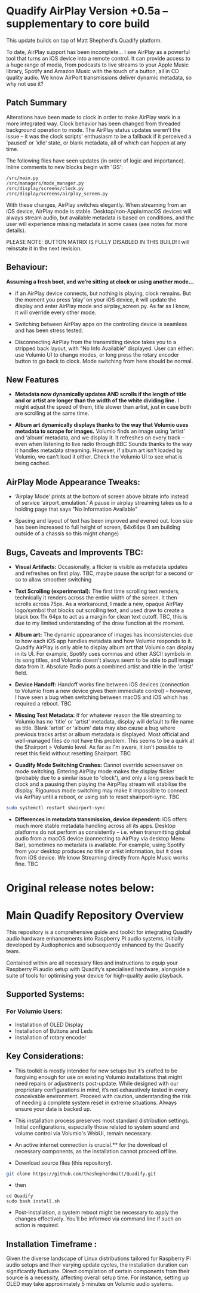 # Quadify AirPlay Version +0.5a – supplementary to core build

This update builds on top of Matt Shepherd's Quadify platform. 

To date, AirPlay support has been incomplete... I see AirPlay as a powerful tool that turns an iOS device into a remote control. It can provide access to a huge range of media, from podcasts to live streams to your Apple Music library, Spotify and Amazon Music with the touch of a button, all in CD quality audio. We know AirPort transmissions deliver dynamic metadata, so why not use it?

## Patch Summary

Alterations have been made to clock in order to make AirPlay work in a more integrated way. Clock behavior has been changed from threaded background operation to mode. The AirPlay status updates weren’t the issue – it was the clock scripts' enthusiasm to be a fallback if it perceived a ‘paused’ or ‘idle’ state, or blank metadata, all of which can happen at any time.

The following files have seen updates (in order of logic and importance). Inline comments to new blocks begin with 'GS':

```
/src/main.py
/src/managers/mode_manager.py
/src/display/screens/clock.py
/src/display/screens/airplay_screen.py
```

With these changes, AirPlay switches elegantly. When streaming from an iOS device, AirPlay mode is stable. Desktop/non-Apple/macOS devices will always stream audio, but available metadata is based on conditions, and the user will experience missing metadata in some cases (see notes for more details).

PLEASE NOTE: BUTTON MATRIX IS FULLY DISABLED IN THIS BUILD! I will reinstate it in the next revision.


## Behaviour: 

**Assuming a fresh boot, and we’re sitting at clock or using another mode…**

* if an AirPlay device connects, but nothing is playing, clock remains. But the moment you press ‘play’ on your iOS device, it will update the display and enter AirPlay mode and airplay_screen.py. As far as I know, it will override every other mode.

* Switching between AirPlay apps on the controlling device is seamless and has been stress tested.  

* Disconnecting AirPlay from the transmitting device takes you to a stripped back layout, with “No Info Available” displayed. User can either: use Volumio UI to change modes, or long press the rotary encoder button to go back to clock. Mode switching from here should be normal.

## New Features

* **Metadata now dynamically updates AND scrolls if the length of title and or artist are longer than the width of the white dividing line.** I might adjust the speed of them, title slower than artist, just in case both are scrolling at the same time.

* **Album art dynamically displays thanks to the way that Volumio uses metadata to scrape for images.** Volumio finds an image using ‘artist’ and ‘album’ metadata, and we display it. It refreshes on every track – even when listening to live radio through BBC Sounds thanks to the way it handles metadata streaming. However, if album art isn't loaded by Volumio, we can't load it either. Check the Volumio UI to see what is being cached.

## AirPlay Mode Appearance Tweaks: 

* ‘Airplay Mode’ prints at the bottom of screen above bitrate info instead of service ‘airport_emulation.’ A pause in airplay streaming takes us to a holding page that says "No Information Available"

* Spacing and layout of text has been improved and evened out. Icon size has been increased to full height of screen, 64x64px (I am building outside of a chassis so this might change)

## Bugs, Caveats and Improvents TBC:

* **Visual Artifacts:** Occasionally, a flicker is visible as metadata updates and refreshes on first play. TBC, maybe pause the script for a second or so to allow smoother switching

* **Text Scrolling (experimental):** The first time scrolling text renders, technically it renders across the entire width of the screen. It then scrolls across 75px. As a workaround, I made a new, opaque AirPlay logo/symbol that blocks out scrolling text, and used draw to create a black box 11x 64px to act as a margin for clean text cutoff. TBC, this is due to my limited understanding of the draw function at the moment.

* **Album art:** The dynamic appearance of images has inconsistencies due to how each iOS app handles metadata and how Volumio responds to it. Quadify AirPlay is only able to display album art that Volumio can display in its UI. For example, Spotify uses commas and other ASCII symbols in its song titles, and Volumio doesn't always seem to be able to pull image data from it. Absolute Radio puts a combined artist and title in the 'artist' field. 

* **Device Handoff:** Handoff works fine between iOS devices (connection to Volumio from a new device gives them immediate control) – however, I have seen a bug when switching between macOS and iOS which has required a reboot. TBC

* **Missing Text Metadata:** If for whatever reason the file streaming to Volumio has no 'title' or 'artist' metadata, display will default to file name as title. Blank 'artist' or 'album' data may also cause a bug where previous tracks artist or album metadata is displayed. Most official and well-managed files do not have this problem. This seems to be a quirk at the Shairport > Volumio level. As far as I'm aware, it isn't possible to reset this field without resetting Shairport. TBC

* **Quadify Mode Switching Crashes:** Cannot override screensaver on mode switching. Entering AirPlay mode makes the display flicker (probably due to a similar issue to 'clock'), and only a long press back to clock and a pausing then playing the AirpPlay stream will stabilise the display. Rigourous mode switching may make it impossible to connect via AirPlay until a reboot, or using ssh to reset shairport-sync. TBC

```bash
sudo systemctl restart shairport-sync
```

* **Differences in metadata transmission, device dependent:** iOS offers much more stable metadata handling across all its apps. Desktop platforms do not perform as consistently – i.e. when transmitting global audio from a macOS device (connecting to AirPlay via desktop Menu Bar), sometimes no metadata is available. For example, using Spotify from your desktop produces no title or artist information, but it does from iOS device. We know Streaming directly from Apple Music works fine. TBC

# Original release notes below:

# Main Quadify Repository Overview
This repository is a comprehensive guide and toolkit for integrating Quadify audio hardware enhancements into Raspberry Pi audio systems, initially developed by Audiophonics and subsequently enhanced by the Quadify team.

Contained within are all necessary files and instructions to equip your Raspberry Pi audio setup with Quadify’s specialised hardware, alongside a suite of tools for optimising your device for high-quality audio playback.

## Supported Systems: 
  
### For Volumio Users:
* Installation of OLED Display
* Installation of Buttons and Leds
* Installation of rotary encoder

## Key Considerations:
* This toolkit is mostly intended for new setups but it’s crafted to be forgiving enough for use on existing Volumio installations that might need repairs or adjustments post-update. While designed with our proprietary configurations in mind, it’s not exhaustively tested in every conceivable environment. Proceed with caution, understanding the risk of needing a complete system reset in extreme situations. Always ensure your data is backed up.

* This installation process preserves most standard distribution settings. Initial configurations, especially those related to system sound and volume control via Volumio's WebUi, remain necessary. 

* An active internet connection is crucial.** for the download of necessary components, as the installation cannot proceed offline.

* Download source files (this repository).
```bash
git clone https://github.com/theshepherdmatt/Quadify.git
```

* then
```
cd Quadify
sudo bash install.sh
```

* Post-installation, a system reboot might be necessary to apply the changes effectively. You’ll be informed via command line if such an action is required.

## Installation Timeframe :
Given the diverse landscape of Linux distributions tailored for Raspberry Pi audio setups and their varying update cycles, the installation duration can significantly fluctuate. Direct compilation of certain components from their source is a necessity, affecting overall setup time. For instance, setting up OLED may take approximately 5 minutes on Volumio audio systems.
